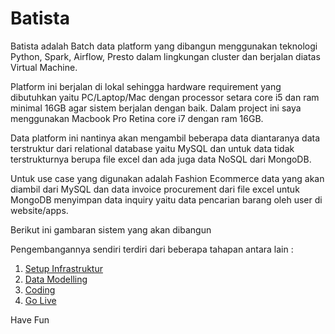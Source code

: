 # Batista

Batista adalah Batch data platform yang dibangun menggunakan teknologi Python, Spark, Airflow, Presto dalam lingkungan cluster dan berjalan diatas Virtual Machine.

Platform ini berjalan di lokal sehingga hardware requirement yang dibutuhkan yaitu PC/Laptop/Mac dengan processor setara core i5 dan ram minimal 16GB agar sistem berjalan dengan baik. Dalam project ini saya menggunakan Macbook Pro Retina core i7 dengan ram 16GB.

Data platform ini nantinya akan mengambil beberapa data diantaranya data terstruktur dari relational database yaitu MySQL dan untuk data tidak terstrukturnya berupa file excel dan ada juga data NoSQL dari MongoDB.

Untuk use case yang digunakan adalah Fashion Ecommerce data yang akan diambil dari MySQL dan data invoice procurement dari file excel untuk MongoDB menyimpan data inquiry yaitu data pencarian barang oleh user di website/apps.

Berikut ini gambaran sistem yang akan dibangun

Pengembangannya sendiri terdiri dari beberapa tahapan antara lain :

1. [Setup Infrastruktur](https://github.com/renosuprastiyo/Batista/blob/master/setup_infrastructure.md)
2. [Data Modelling](http://google.com)
3. [Coding](http://google.com)
4. [Go Live](http://google.com)

Have Fun
